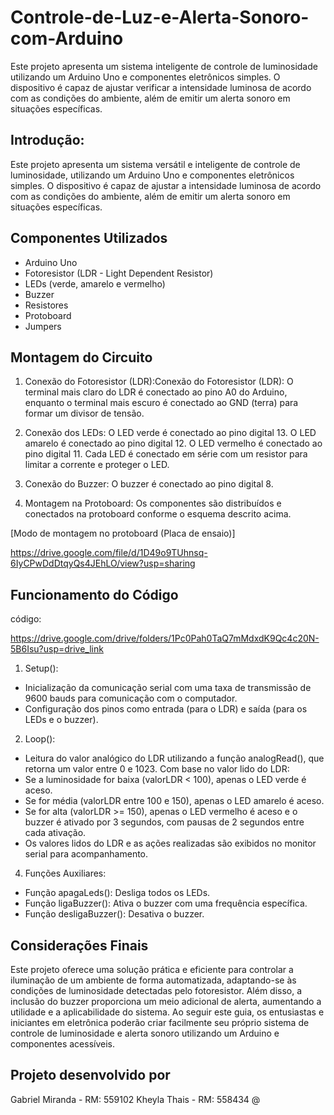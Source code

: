 # Controle-de-Luz-e-Alerta-Sonoro-com-Arduino

Este projeto apresenta um sistema inteligente de controle de luminosidade utilizando um Arduino Uno e componentes eletrônicos simples. O dispositivo é capaz de ajustar verificar a intensidade luminosa de acordo com as condições do ambiente, além de emitir um alerta sonoro em situações específicas.


## Introdução:
Este projeto apresenta um sistema versátil e inteligente de controle de luminosidade, utilizando um Arduino Uno e componentes eletrônicos simples. O dispositivo é capaz de ajustar a intensidade luminosa de acordo com as condições do ambiente, além de emitir um alerta sonoro em situações específicas.

## Componentes Utilizados
- Arduino Uno
- Fotoresistor (LDR - Light Dependent Resistor)
- LEDs (verde, amarelo e vermelho)
- Buzzer
- Resistores
- Protoboard
- Jumpers


## Montagem do Circuito
1. Conexão do Fotoresistor (LDR):Conexão do Fotoresistor (LDR): O terminal mais claro do LDR é conectado ao pino A0 do Arduino, enquanto o terminal mais escuro é conectado ao GND (terra) para formar um divisor de tensão.

2. Conexão dos LEDs: O LED verde é conectado ao pino digital 13.
O LED amarelo é conectado ao pino digital 12.
O LED vermelho é conectado ao pino digital 11.
Cada LED é conectado em série com um resistor para limitar a corrente e proteger o LED.

4. Conexão do Buzzer: O buzzer é conectado ao pino digital 8.
5. Montagem na Protoboard: Os componentes são distribuídos e conectados na protoboard conforme o esquema descrito acima.
   
[Modo de montagem no protoboard (Placa de ensaio)]

https://drive.google.com/file/d/1D49o9TUhnsq-6IyCPwDdDtqyQs4JEhLO/view?usp=sharing

## Funcionamento do Código

código: 

https://drive.google.com/drive/folders/1Pc0Pah0TaQ7mMdxdK9Qc4c20N-5B6Isu?usp=drive_link

1. Setup():
- Inicialização da comunicação serial com uma taxa de transmissão de 9600 bauds para comunicação com o computador.
- Configuração dos pinos como entrada (para o LDR) e saída (para os LEDs e o buzzer).

2. Loop():
- Leitura do valor analógico do LDR utilizando a função analogRead(), que retorna um valor entre 0 e 1023.
Com base no valor lido do LDR:
- Se a luminosidade for baixa (valorLDR < 100), apenas o LED verde é aceso.
- Se for média (valorLDR entre 100 e 150), apenas o LED amarelo é aceso.
- Se for alta (valorLDR >= 150), apenas o LED vermelho é aceso e o buzzer é ativado por 3 segundos, com pausas de 2 segundos entre cada ativação.
- Os valores lidos do LDR e as ações realizadas são exibidos no monitor serial para acompanhamento.

4. Funções Auxiliares:
- Função apagaLeds(): Desliga todos os LEDs.
- Função ligaBuzzer(): Ativa o buzzer com uma frequência específica.
- Função desligaBuzzer(): Desativa o buzzer.

## Considerações Finais
Este projeto oferece uma solução prática e eficiente para controlar a iluminação de um ambiente de forma automatizada, adaptando-se às condições de luminosidade detectadas pelo fotoresistor. Além disso, a inclusão do buzzer proporciona um meio adicional de alerta, aumentando a utilidade e a aplicabilidade do sistema. Ao seguir este guia, os entusiastas e iniciantes em eletrônica poderão criar facilmente seu próprio sistema de controle de luminosidade e alerta sonoro utilizando um Arduino e componentes acessíveis.

 ## Projeto desenvolvido por 
 Gabriel Miranda - RM: 559102
 Kheyla Thais - RM: 558434
 @
